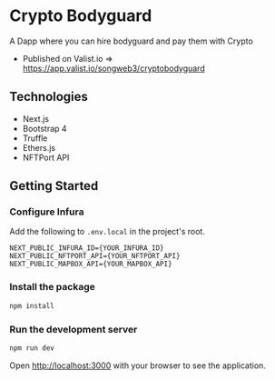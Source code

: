 # Crypto Bodyguard
A Dapp where you can hire bodyguard and pay them with Crypto

- Published on Valist.io => https://app.valist.io/songweb3/cryptobodyguard

## Technologies
- Next.js
- Bootstrap 4
- Truffle
- Ethers.js
- NFTPort API

## Getting Started

### Configure Infura

Add the following to `.env.local` in the project's root.

```
NEXT_PUBLIC_INFURA_ID={YOUR_INFURA_ID}
NEXT_PUBLIC_NFTPORT_API={YOUR_NFTPORT_API}
NEXT_PUBLIC_MAPBOX_API={YOUR_MAPBOX_API}
```

### Install the package

```bash
npm install
```

### Run the development server

```bash
npm run dev
```

Open [http://localhost:3000](http://localhost:3000) with your browser to see the application.
